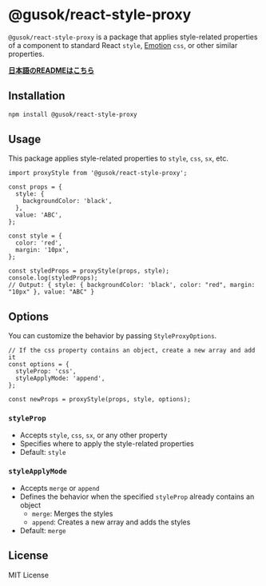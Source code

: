 # @gusok/react-style-proxy

`@gusok/react-style-proxy` is a package that applies style-related properties of a component to standard React `style`, [Emotion](https://emotion.sh/docs/introduction) `css`, or other similar properties.

**[日本語のREADMEはこちら](./README.ja.md)**

## Installation

```sh
npm install @gusok/react-style-proxy
```

## Usage

This package applies style-related properties to `style`, `css`, `sx`, etc.

```tsx
import proxyStyle from '@gusok/react-style-proxy';

const props = {
  style: {
    backgroundColor: 'black',
  },
  value: 'ABC',
};

const style = {
  color: 'red',
  margin: '10px',
};

const styledProps = proxyStyle(props, style);
console.log(styledProps);
// Output: { style: { backgroundColor: 'black', color: "red", margin: "10px" }, value: "ABC" }
```

## Options

You can customize the behavior by passing `StyleProxyOptions`.

```tsx
// If the css property contains an object, create a new array and add it
const options = {
  styleProp: 'css',
  styleApplyMode: 'append',
};

const newProps = proxyStyle(props, style, options);
```

### `styleProp`

- Accepts `style`, `css`, `sx`, or any other property
- Specifies where to apply the style-related properties
- Default: `style`

### `styleApplyMode`

- Accepts `merge` or `append`
- Defines the behavior when the specified `styleProp` already contains an object
  - `merge`: Merges the styles
  - `append`: Creates a new array and adds the styles
- Default: `merge`

## License

MIT License
